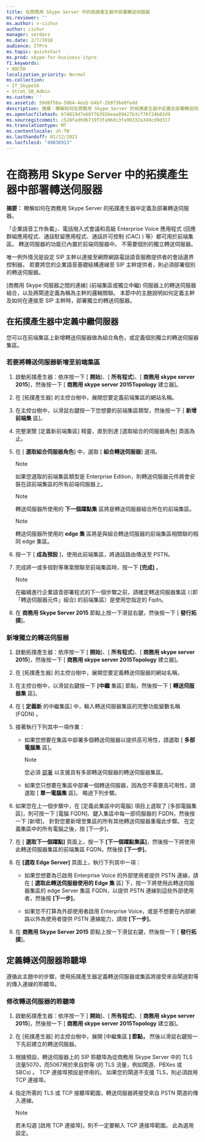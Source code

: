 ```yaml
---
title: 在商務用 Skype Server 中的拓撲產生器中部署轉送伺服器
ms.reviewer: ''
ms.author: v-cichur
author: cichur
manager: serdars
ms.date: 2/7/2018
audience: ITPro
ms.topic: quickstart
ms.prod: skype-for-business-itpro
f1.keywords:
- NOCSH
localization_priority: Normal
ms.collection:
- IT_Skype16
- Strat_SB_Admin
ms.custom: ''
ms.assetid: 59d8f5ba-5064-4ea5-b4bf-2b9736e0fedd
description: 摘要：瞭解如何在商務用 Skype Server 的拓撲產生器中定義及部署轉送伺服器。
ms.openlocfilehash: b74819d7e68f76392beaa89427b3cf76f24b82d9
ms.sourcegitcommit: c528fad9db719f3fa96dc3fa99332a349cd9d317
ms.translationtype: MT
ms.contentlocale: zh-TW
ms.lasthandoff: 01/12/2021
ms.locfileid: "49836913"
---
```

# <a name="deploy-a-mediation-server-in-topology-builder-in-skype-for-business-server"></a>在商務用 Skype Server 中的拓撲產生器中部署轉送伺服器
 
**摘要：** 瞭解如何在商務用 Skype Server 的拓撲產生器中定義及部署轉送伺服器。
  
「企業語音工作負載」、電話撥入式會議和高級 Enterprise Voice 應用程式 (回應群組應用程式、通話駐留應用程式、通話許可控制 (CAC) ) 等）都可用於前端集區。 轉送伺服器的功能已內置於前端伺服器中。 不需要個別的獨立轉送伺服器。 
  
唯一例外情況是設定 SIP 主幹以連接至網際網路電話語音服務提供者的會話邊界控制器。 若要將您的企業語音基礎結構連線至 SIP 主幹提供者，則必須部署個別的轉送伺服器。
  
[商務用 Skype 伺服器之間的連線] (前端集區或獨立中繼) 伺服器上的轉送伺服器組合，以及將閘道定義為稱為主幹的邏輯關聯。 本節中的主題說明如何定義主幹及如何在連接至 SIP 主幹時，部署獨立的轉送伺服器。
  
## <a name="define-a-mediation-server-in-topology-builder"></a>在拓撲產生器中定義中繼伺服器

您可以在前端集區上新增轉送伺服器做為組合角色，或定義個別獨立的轉送伺服器集區。
  
### <a name="to-add-a-mediation-server-to-a-front-end-pool"></a>若要將轉送伺服器新增至前端集區

1. 啟動拓撲產生器：依序按一下 [ **開始**]、[ **所有程式**]、[ **商務用 skype server 2015**]，然後按一下 [ **商務用 skype server 2015Topology** 建立器]。
    
2. 在 [拓撲產生器] 的主控台樹中，展開您要定義前端集區的網站名稱。
    
3. 在主控台樹中，以滑鼠右鍵按一下您想要的前端集區類型，然後按一下 [ **新增前端集** 區]。
    
4. 完整瀏覽 [定義新前端集區] 精靈，直到到達 [選取組合的伺服器角色] 頁面為止。
    
5. 在 [ **選取組合伺服器角色**] 中，選取 [ **組合轉送伺服器**] 選項。
    
    > [!NOTE]
    > 如果您選取的前端集區類型是 Enterprise Edition，則轉送伺服器元件將會安裝在該前端集區的所有前端伺服器上。 
  
    > [!NOTE]
    > 轉送伺服器所使用的 **下一個躍點集** 區將是轉送伺服器組合所在的前端集區。
  
    > [!NOTE]
    > 轉送伺服器所使用的 **edge 集** 區將是與組合轉送伺服器的前端集區相關聯的相同 edge 集區。
  
6. 按一下 [ **成為預設** ]，使用此前端集區，將通話路由傳送至 PSTN。
    
7. 完成將一或多個對等專案關聯至前端集區時，按一下 **[完成]** 。
    
    > [!NOTE]
    > 在繼續進行企業語音部署程式的下一個步驟之前，請確定轉送伺服器集區 (（即「轉送伺服器元件」組合) 的前端集區）是使用您指定的 Fqdn。 
  
8. 在 **商務用 Skype Server 2015** 節點上按一下滑鼠右鍵，然後按一下 [ **發行拓撲**]。
    
### <a name="to-add-a-standalone-mediation-server"></a>新增獨立的轉送伺服器

1. 啟動拓撲產生器：依序按一下 [ **開始**]、[ **所有程式**]、[ **商務用 skype server 2015**]，然後按一下 [ **商務用 skype server 2015Topology** 建立器]。
    
2. 在 [拓撲產生器] 的主控台樹中，展開您要定義轉送伺服器的網站名稱。
    
3. 在主控台樹中，以滑鼠右鍵按一下 **[中繼** 集區] 節點，然後按一下 [ **轉送伺服器集** 區]。
    
4. 在 [ **定義新** 的中繼集區] 中，輸入轉送伺服器集區的完整功能變數名稱 (FQDN) 。
    
5. 接著執行下列其中一項作業：
    
   - 如果您想要在集區中部署多個轉送伺服器以提供高可用性，請選取 [ **多部電腦集** 區]。
    
     > [!NOTE]
     > 您必須 [部署](../../plan-your-deployment/network-requirements/load-balancing.md#BKMK_DNSLoadBalancing) 以支援具有多部轉送伺服器的轉送伺服器集區。
  
   - 如果您只想要在集區中部署一個轉送伺服器，因為您不需要高可用性，請選取 [ **單一電腦集** 區]。 略過下列步驟。
    
6. 如果您在上一個步驟中，在 [定義此集區中的電腦] 項目上選取了 [多部電腦集區]，則可按一下 [電腦 FQDN]、鍵入集區中每一部伺服器的 FQDN，然後按一下 [新增]。 針對您要新增至集區的所有其他轉送伺服器重複此步驟。 在定義集區中的所有電腦之後，按 [下一步]。
    
7. 在 [ **選取下一個躍點]** 頁面上，按一下 **[下一個躍點集區]**，然後按一下將使用此轉送伺服器集區的前端集區 FQDN，然後按 **[下一步]**。
    
8. 在 **[選取 Edge Server]** 頁面上，執行下列其中一項：
    
   - 如果您想要為已啟用 Enterprise Voice 的外部使用者提供 PSTN 連線，請在 [ **選取此轉送伺服器使用的 Edge 集** 區] 下，按一下將使用此轉送伺服器集區的 edge Server 集區 FQDN，以提供 PSTN 連線到這些外部使用者，然後按 **[下一步]**。
    
   - 如果您不打算為外部使用者啟用 Enterprise Voice，或是不想要在內部網路以外為使用者提供 PSTN 連線能力，請按 **[下一步]**。
    
9. 在 **商務用 Skype Server 2015** 節點上按一下滑鼠右鍵，然後按一下 [ **發行拓撲**]。
    
## <a name="define-the-mediation-server-listening-ports"></a>定義轉送伺服器聆聽埠

遵循此主題中的步驟，使用拓撲產生器定義轉送伺服器或集區將接受來自閘道對等的傳入連線的聆聽埠。
  
### <a name="to-modify-the-mediation-server-listening-ports"></a>修改轉送伺服器的聆聽埠

1. 啟動拓撲產生器：依序按一下 [ **開始**]、[ **所有程式**]、[ **商務用 skype server 2015**]，然後按一下 [ **商務用 skype server 2015Topology** 建立器]。
    
2. 在 [拓撲產生器] 的主控台樹中，展開 [中繼集區 **] 節點，** 然後以滑鼠右鍵按一下先前建立的轉送伺服器。
    
3. 根據預設，轉送伺服器上的 SIP 聆聽埠為從商務用 Skype Server 中的 TLS 流量5070，而5067用於來自對等 (的 TLS 流量，例如閘道、PBXes 或 SBCs) 。 TCP 連接埠預設是停用的。 如果您的閘道不支援 TLS，則必須啟用 TCP 連接埠。
    
4. 指定所需的 TLS 或 TCP 接聽埠範圍，轉送伺服器將接受來自 PSTN 閘道的傳入連線。
    
    > [!NOTE]
    > 若未勾選 [啟用 TCP 連接埠]，則不一定要輸入 TCP 連接埠範圍。 此為選用設定。
  

